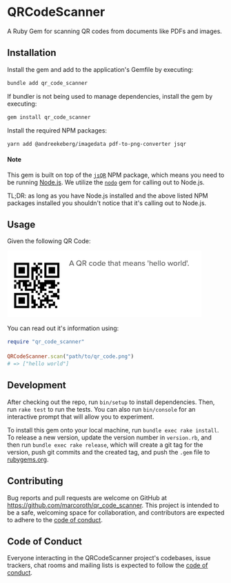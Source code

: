 # QRCodeScanner

A Ruby Gem for scanning QR codes from documents like PDFs and images.

## Installation

Install the gem and add to the application's Gemfile by executing:

```bash
bundle add qr_code_scanner
```

If bundler is not being used to manage dependencies, install the gem by executing:

```bash
gem install qr_code_scanner
```

Install the required NPM packages:

```bash
yarn add @andreekeberg/imagedata pdf-to-png-converter jsqr
```

#### Note

This gem is built on top of the [`jsQR`](https://github.com/cozmo/jsQR) NPM package, which means you need to be running [Node.js](https://nodejs.org/en). We utilize the [`nodo`](https://github.com/mtgrosser/nodo) gem for calling out to Node.js.

TL;DR: as long as you have Node.js installed and the above listed NPM packages installed you shouldn't notice that it's calling out to Node.js.


## Usage

Given the following QR Code:

![](https://github.com/marcoroth/qr_code_scanner/blob/main/test/fixtures/hello_world.png)

You can read out it's information using:

```ruby
require "qr_code_scanner"

QRCodeScanner.scan("path/to/qr_code.png")
# => ["hello world"]
```

## Development

After checking out the repo, run `bin/setup` to install dependencies. Then, run `rake test` to run the tests. You can also run `bin/console` for an interactive prompt that will allow you to experiment.

To install this gem onto your local machine, run `bundle exec rake install`. To release a new version, update the version number in `version.rb`, and then run `bundle exec rake release`, which will create a git tag for the version, push git commits and the created tag, and push the `.gem` file to [rubygems.org](https://rubygems.org).

## Contributing

Bug reports and pull requests are welcome on GitHub at https://github.com/marcoroth/qr_code_scanner. This project is intended to be a safe, welcoming space for collaboration, and contributors are expected to adhere to the [code of conduct](https://github.com/marcoroth/qr_code_scanner/blob/main/CODE_OF_CONDUCT.md).

## Code of Conduct

Everyone interacting in the QRCodeScanner project's codebases, issue trackers, chat rooms and mailing lists is expected to follow the [code of conduct](https://github.com/marcoroth/qr_code_scanner/blob/main/CODE_OF_CONDUCT.md).
